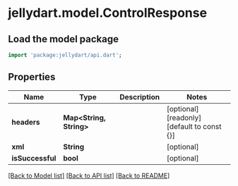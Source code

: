 # jellydart.model.ControlResponse

## Load the model package
```dart
import 'package:jellydart/api.dart';
```

## Properties
Name | Type | Description | Notes
------------ | ------------- | ------------- | -------------
**headers** | **Map<String, String>** |  | [optional] [readonly] [default to const {}]
**xml** | **String** |  | [optional] 
**isSuccessful** | **bool** |  | [optional] 

[[Back to Model list]](../README.md#documentation-for-models) [[Back to API list]](../README.md#documentation-for-api-endpoints) [[Back to README]](../README.md)


